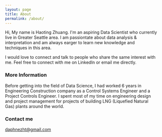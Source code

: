 ```yaml
---
layout: page
title: About
permalink: /about/
---
```


Hi, My name is Haoting Zhuang. I'm an aspiring Data Scientist who currently live in Greater Seattle area. I am passiontate about data analysis & interpretation and am always earger to learn new knowledge and techniques in this area. 

I would love to connect and talk to people who share the same interest with me.  Feel free to connect with me on LinkedIn or email me directly.

### More Information

Before getting into the field of Data Science, I had worked 6 years in Engineering Construction company as a Control Systems Engineer and a Project Controls Engineer. I spent most of my time on engineering design and project management for projects of building LNG (Liquefied Natural Gas) plants around the world.

### Contact me

[daphnezht@gmail.com](mailto:daphnezht@gmail.com)
